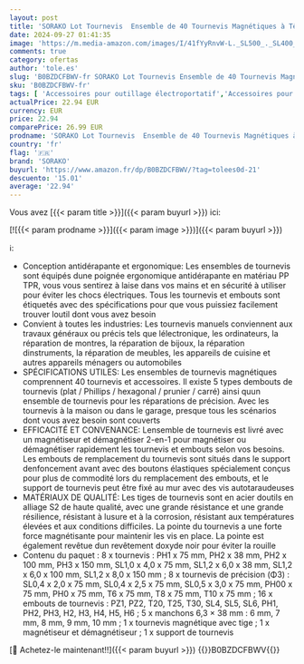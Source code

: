 ```yaml
---
layout: post
title: 'SORAKO Lot Tournevis  Ensemble de 40 Tournevis Magnétiques à Tête Plate et à Tête Phillips  Outil de Tournevis Manuel Durable avec Support de Rangement'
date: 2024-09-27 01:41:35
image: 'https://m.media-amazon.com/images/I/41fYyRnvW-L._SL500_._SL400_.jpg'
comments: true
category: ofertas
author: 'tole.es'
slug: 'B0BZDCFBWV-fr SORAKO Lot Tournevis Ensemble de 40 Tournevis Magnétiques...'
sku: 'B0BZDCFBWV-fr'
tags: [ 'Accessoires pour outillage électroportatif','Accessoires pour tournevis','Bricolage','Campaigns','Outillage à main et électroportatif','Sets dembouts pour tournevis','Special Features Stores','Vendor Central','sorako','🇫🇷', ]
actualPrice: 22.94 EUR
currency: EUR
price: 22.94
comparePrice: 26.99 EUR
prodname: 'SORAKO Lot Tournevis  Ensemble de 40 Tournevis Magnétiques à Tête Plate et à Tête Phillips  Outil de Tournevis Manuel Durable avec Support de Rangement'
country: 'fr'
flag: '🇫🇷'
brand: 'SORAKO'
buyurl: 'https://www.amazon.fr/dp/B0BZDCFBWV/?tag=tolees0d-21'
descuento: '15.01'
average: '22.94'
---
```


Vous avez [{{< param title >}}]({{< param buyurl >}}) ici:

[![{{< param prodname >}}]({{< param image >}})]({{< param buyurl >}})

ℹ️:

- Conception antidérapante et ergonomique: Les ensembles de tournevis sont équipés dune poignée ergonomique antidérapante en matériau PP TPR, vous vous sentirez à laise dans vos mains et en sécurité à utiliser pour éviter les chocs électriques. Tous les tournevis et embouts sont étiquetés avec des spécifications pour que vous puissiez facilement trouver loutil dont vous avez besoin
- Convient à toutes les industries: Les tournevis manuels conviennent aux travaux généraux ou précis tels que lélectronique, les ordinateurs, la réparation de montres, la réparation de bijoux, la réparation dinstruments, la réparation de meubles, les appareils de cuisine et autres appareils ménagers ou automobiles
- SPÉCIFICATIONS UTILES: Les ensembles de tournevis magnétiques comprennent 40 tournevis et accessoires. Il existe 5 types dembouts de tournevis (plat / Phillips / hexagonal / prunier / carré) ainsi quun ensemble de tournevis pour les réparations de précision. Avec les tournevis à la maison ou dans le garage, presque tous les scénarios dont vous avez besoin sont couverts
- EFFICACITÉ ET CONVENANCE: Lensemble de tournevis est livré avec un magnétiseur et démagnétiser 2-en-1 pour magnétiser ou démagnétiser rapidement les tournevis et embouts selon vos besoins. Les embouts de remplacement du tournevis sont situés dans le support denfoncement avant avec des boutons élastiques spécialement conçus pour plus de commodité lors du remplacement des embouts, et le support de tournevis peut être fixé au mur avec des vis autotaraudeuses
- MATÉRIAUX DE QUALITÉ: Les tiges de tournevis sont en acier doutils en alliage S2 de haute qualité, avec une grande résistance et une grande résilience, résistant à lusure et à la corrosion, résistant aux températures élevées et aux conditions difficiles. La pointe du tournevis a une forte force magnétisante pour maintenir les vis en place. La pointe est également revêtue dun revêtement doxyde noir pour éviter la rouille
- Contenu du paquet : 8 x tournevis : PH1 x 75 mm, PH2 x 38 mm, PH2 x 100 mm, PH3 x 150 mm, SL1,0 x 4,0 x 75 mm, SL1,2 x 6,0 x 38 mm, SL1,2 x 6,0 x 100 mm, SL1,2 x 8,0 x 150 mm ; 8 x tournevis de précision (Φ3) : SL0,4 x 2,0 x 75 mm, SL0,4 x 2,5 x 75 mm, SL0,5 x 3,0 x 75 mm, PH00 x 75 mm, PH0 x 75 mm, T6 x 75 mm, T8 x 75 mm, T10 x 75 mm ; 16 x embouts de tournevis : PZ1, PZ2, T20, T25, T30, SL4, SL5, SL6, PH1, PH2, PH3, H2, H3, H4, H5, H6 ; 5 x manchons 6,3 × 38 mm : 6 mm, 7 mm, 8 mm, 9 mm, 10 mm ; 1 x tournevis magnétique avec tige ; 1 x magnétiseur et démagnétiseur ; 1 x support de tournevis

[🛒 Achetez-le maintenant!!]({{< param buyurl >}})
{{<world>}}B0BZDCFBWV{{</world>}}
